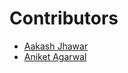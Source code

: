 # Contributors

- [Aakash Jhawar](https://github.com/aakashjhawar)
- [Aniket Agarwal](https://github.com/aniket0702)
